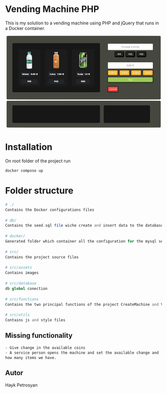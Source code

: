 # Vending Machine PHP

This is my solution to a vending machine using PHP and jQuery that runs in a Docker container.

![Alt text](./src/assets/vending-machine.png)

# Installation

On root folder of the project run

```bash
docker compose up
```

# Folder structure

```php
# ./
Contains the Docker configurations files

# db/
Contains the seed.sql file wiche create and insert data to the database

# docker/
Generated folder which container all the configuration for the mysql server and phpmyadmin

# src/
Contains the project source files

# src/assets
Contains images

# src/database
db global conection

# src/functions
Contains the two principal functions of the project CreateMachine and Vending

# src/utils
Contains js and style files
```
## Missing functionality
```
- Give change in the available coins 
- A service person opens the machine and set the available change and how many items we have.
```

## Autor

Hayk Petrosyan
